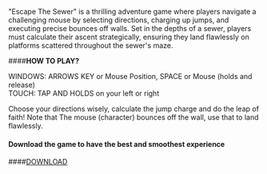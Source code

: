 "Escape The Sewer" is a thrilling adventure game where players navigate a challenging mouse by selecting directions, charging up jumps, and executing precise bounces off walls. Set in the depths of a sewer, players must calculate their ascent strategically, ensuring they land flawlessly on platforms scattered throughout the sewer's maze.

####**HOW TO PLAY?**

WINDOWS: ARROWS KEY or Mouse Position, SPACE or Mouse (holds and release)  
TOUCH: TAP AND HOLDS on your left or right  

Choose your directions wisely, calculate the jump charge and do the leap of faith! Note that The mouse (character) bounces off the wall, use that to land flawlessly.  

#### Download the game to have the best and smoothest experience
####[DOWNLOAD](https://keyyard.itch.io/escape-the-sewer)
